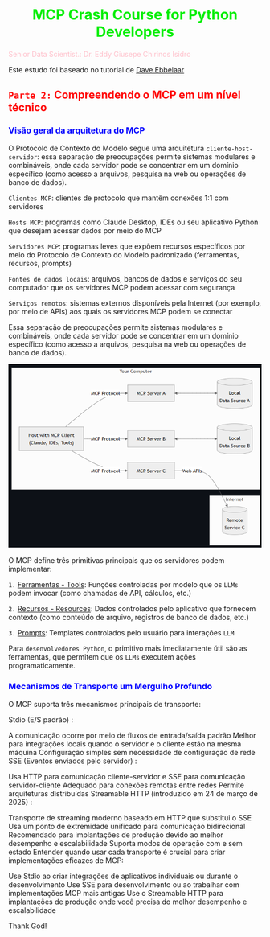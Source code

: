 # <h1 align="center"><font color="gree">MCP Crash Course for Python Developers</font></h1>

<font color="pink">Senior Data Scientist.: Dr. Eddy Giusepe Chirinos Isidro</font>

Este estudo foi baseado no tutorial de [Dave Ebbelaar]()


## <font color="red">`Parte 2:` Compreendendo o MCP em um nível técnico</font>

### <font color="blue">Visão geral da arquitetura do MCP</font>

O Protocolo de Contexto do Modelo segue uma arquitetura `cliente-host-servidor`: essa separação de preocupações permite sistemas modulares e combináveis, onde cada servidor pode se concentrar em um domínio específico (como acesso a arquivos, pesquisa na web ou operações de banco de dados).

`Clientes MCP`: clientes de protocolo que mantêm conexões 1:1 com servidores

`Hosts MCP`: programas como Claude Desktop, IDEs ou seu aplicativo Python que desejam acessar dados por meio do MCP

`Servidores MCP`: programas leves que expõem recursos específicos por meio do Protocolo de Contexto do Modelo padronizado (ferramentas, recursos, prompts)

`Fontes de dados locais`: arquivos, bancos de dados e serviços do seu computador que os servidores MCP podem acessar com segurança

``Serviços remotos``: sistemas externos disponíveis pela Internet (por exemplo, por meio de APIs) aos quais os servidores MCP podem se conectar


Essa separação de preocupações permite sistemas modulares e combináveis, onde cada servidor pode se concentrar em um domínio específico (como acesso a arquivos, pesquisa na web ou operações de banco de dados).


![](./print_mcp_1.png)


O MCP define três primitivas principais que os servidores podem implementar:

``1.`` [Ferramentas - Tools](https://modelcontextprotocol.io/docs/concepts/tools#python): Funções controladas por modelo que os ``LLMs`` podem invocar (como chamadas de API, cálculos, etc.)

``2.`` [Recursos - Resources](https://modelcontextprotocol.io/docs/concepts/resources#python): Dados controlados pelo aplicativo que fornecem contexto (como conteúdo de arquivo, registros de banco de dados, etc.)

``3.`` [Prompts](https://modelcontextprotocol.io/docs/concepts/prompts#python): Templates controlados pelo usuário para interações ``LLM``

Para ``desenvolvedores Python``, o primitivo mais imediatamente útil são as ferramentas, que permitem que os ``LLMs`` executem ações programaticamente.


### <font color="blue">Mecanismos de Transporte um Mergulho Profundo</font>

O MCP suporta três mecanismos principais de transporte:

Stdio (E/S padrão) :

A comunicação ocorre por meio de fluxos de entrada/saída padrão
Melhor para integrações locais quando o servidor e o cliente estão na mesma máquina
Configuração simples sem necessidade de configuração de rede
SSE (Eventos enviados pelo servidor) :

Usa HTTP para comunicação cliente-servidor e SSE para comunicação servidor-cliente
Adequado para conexões remotas entre redes
Permite arquiteturas distribuídas
Streamable HTTP (introduzido em 24 de março de 2025) :

Transporte de streaming moderno baseado em HTTP que substitui o SSE
Usa um ponto de extremidade unificado para comunicação bidirecional
Recomendado para implantações de produção devido ao melhor desempenho e escalabilidade
Suporta modos de operação com e sem estado
Entender quando usar cada transporte é crucial para criar implementações eficazes de MCP:

Use Stdio ao criar integrações de aplicativos individuais ou durante o desenvolvimento
Use SSE para desenvolvimento ou ao trabalhar com implementações MCP mais antigas
Use o Streamable HTTP para implantações de produção onde você precisa do melhor desempenho e escalabilidade






















Thank God!

